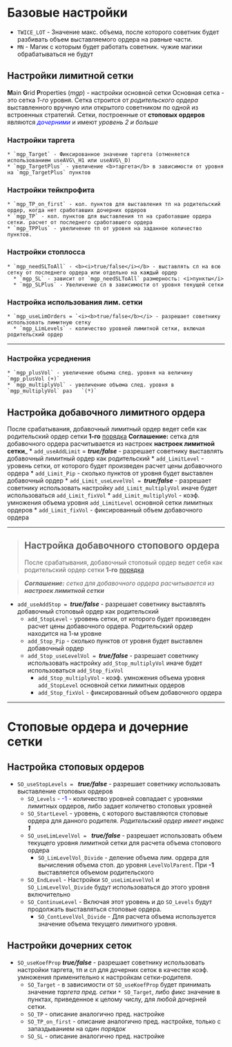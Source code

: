 

# Базовые настройки #
  * `TWICE_LOT` - Значение макс. объема, после которого советник будет разбивать объем выставляемого ордера на равные части.
  * `MN` - Магик с которым будет работать советник. чужие магики обрабатываться не будут

## Настройки лимитной сетки ##
<b>M</b>ain <b>G</b>rid <b>P</b>roperties (_mgp_) - настройки основной сетки
Основная сетка - это сетка <i>1-го</i> уровня. Cетка строится от <i>родительского ордера</i> выставленного вручную или открытого советником по одной из встроенных стратегий. Сетки, построенные от **стоповых ордеров** являются <font color='blue'><i>дочерними</i></font> и имеют <i>уровень 2 и больше</i>
### Настройки таргета ###
    * `mgp_Target` - Фиксированное значение таргета (отменяется использованием useAVG\_H1 или useAVG\_D)
    * `mgp_TargetPlus` - увеличение <b>таргета</b> в зависимости от уровня на `mgp_TargetPlus` пунктов

### Настройки тейкпрофита ###
    * `mgp_TP_on_first` - кол. пунктов для выставления тп на родительский ордер, когда нет сработавших дочерних ордеров
    * `mgp_TP` - кол. пунктов для выставления тп на сработавшие ордера сетки. расчет от последнего сработавшего ордера
    * `mgp_TPPlus` - увеличение тп от уровня на заданное количество пунктов.

### Настройки стоплосса ###
    * `mgp_needSLToAll` - <b><i>true/false</i></b> - выставлять сл на всю сетку от последнего ордера или отдельно на каждый ордер
      * `mgp_SL` - зависит от `mgp_needSLToAll` размерность: <i>пункты</i>
      * `mgp_SLPlus` - Увеличение сл в зависимости от уровня текущей сетки

### Настройка использования лим. сетки ###
    * `mgp_useLimOrders = `<i><b>true/false</b></i> - разрешает советнику использовать лимитную сетку
      * `mgp_LimLevels` - количество уровней лимитной сетки, включая родительский ордер
---

### Настройка усреднения ###
    * `mgp_plusVol` - увеличение объема след. уровня на величину `mgp_plusVol (+)`
    * `mgp_multiplyVol` - увеличение объема след. уровня в `mgp_multiplyVol` раз   `(*)`


## Настройка добавочного лимитного ордера ##
После срабатывания, добавочный лимитный ордер ведет себя как родительский ордер сетки **1-го** [порядка](Terminology.md)
**Соглашение:** сетка для добавочного ордера расчитывается из настроек **настроек лимитной сетки**_
    * `add_useAddLimit` = <i><b>true/false</b></i> - разрешает советнику выставлять добавочный лимитный ордер как родительский
      * `add_LimitLevel` - уровень сетки, от которого будет произведен расчет цены добавочного ордера
      * `add_Limit_Pip` - сколько пунктов от уровня будет выставлен добавочный ордер
      * `add_Limit_useLevelVol = `<b><i>true/false</i></b> - разрешает советнику использовать настройку `add_Limit_multiplyVol` иначе будет использоваться `add_Limit_fixVol`
        * `add_Limit_multiplyVol` - коэф. умножения объема уровня `add_LimitLevel` основной сетки лимитных ордеров
        * `add_Limit_fixVol` - фиксированный объем добавочного ордера

---

> ## Настройка добавочного стопового ордера ##
> После срабатывания, добавочный стоповый ордер ведет себя как родительский ордер сетки **1-го** [порядка](Terminology.md)

> _**Соглашение:** сетка для добавочного ордера расчитывается из **настроек лимитной сетки**_
  * `add_useAddStop = `<b><i>true/false</i></b> - разрешает советнику выставлять добавочный стоповый ордер как родительский
    * `add_StopLevel` - уровень сетки, от которого будет произведен расчет цены добавочного ордера. Родительский ордер находится на 1-м уровне
    * `add_Stop_Pip` - сколько пунктов от уровня будет выставлен добавочный ордер
    * `add_Stop_useLevelVol = `<b><i>true/false</i></b> - разрешает советнику использовать настройку `add_Stop_multiplyVol` иначе будет использоваться `add_Stop_fixVol`
      * `add_Stop_multiplyVol` - коэф. умножения объема уровня `add_StopLevel` основной сетки лимитных ордеров
      * `add_Stop_fixVol` - фиксированный объем добавочного ордера

---

# Стоповые ордера и дочерние сетки #

## Настройка стоповых ордеров ##

  * `SO_useStopLevels = ` <b><i>true/false</i></b> - разрешает советнику использовать выставление стоповых ордеров
    * `SO_Levels` - <font color='blue'>-1</font> - количество уровней совпадает с уровнями лимитных ордеров, либо задает количетво стоповых уровней
    * `SO_StartLevel` - уровень, с которого выставляются стоповые ордера для данного родителя. <i>Родительский ордер имеет индекс <b>1</b></i>
    * `SO_useLimLevelVol = ` <b><i>true/false</i></b> - разрешает использовать объем текущего уровня лимитной сетки для расчета объема стопового ордера
      * `SO_LimLevelVol_Divide` - деление объема лим. ордера для вычисления объема стоп. до уровня `LevelVolParent`. При <b>-1</b>  выставляется объемом родительского
    * `SO_EndLevel` - Настройки `SO_useLimLevelVol` и `SO_LimLevelVol_Divide` будут использоваться до этого уровня включительно
    * `SO_ContinueLevel` - Включая этот уровень и до `SO_Levels` будут продолжать выставляться стоповые ордера.
      * `SO_ContLevelVol_Divide` - Для расчета объема используется значение объема текущего лимитного уровня.

## Настройки дочерних сеток ##

  * `SO_useKoefProp` <i><b>true/false</b></i> - разрешает советнику использовать настройки таргета, тп и сл для дочерних сеток в качестве коэф. умножения применительно к настройкам сетки-родителя.
    * `SO_Target` - в зависимости от `SO_useKoefProp` будет принимать значение <i>таргета пред. сетки</i> `* SO_Target`, либо <i>фикс</i> значение в пунктах, приведенное к целому числу, для любой дочерней сетки.
    * `SO_TP` - описание аналогично пред. настройке
    * `SO_TP_on_first` - описание аналогично пред. настройке, только с запаздыванием на один <i>порядок</i>
    * `SO_SL` - описание аналогично пред. настройке

